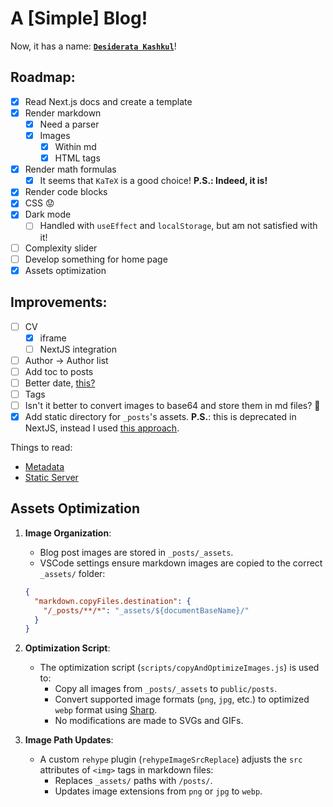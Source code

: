 # A [Simple] Blog!

Now, it has a name: [**`Desiderata Kashkul`**](https://mohsenhariri.github.io/)!

## Roadmap:

- [x] Read Next.js docs and create a template
- [x] Render markdown
  - [x] Need a parser
  - [x] Images
    - [x] Within md
    - [x] HTML tags
- [x] Render math formulas
  - [x] It seems that `KaTeX` is a good choice! **P.S.: Indeed, it is!**
- [x] Render code blocks
- [x] CSS 😟
- [x] Dark mode
  - [ ] Handled with `useEffect` and `localStorage`, but am not satisfied with it!
- [ ] Complexity slider
- [ ] Develop something for home page
- [x] Assets optimization

## Improvements:

- [ ] CV
  - [x] iframe
  - [ ] NextJS integration
- [ ] Author -> Author list
- [ ] Add toc to posts
- [ ] Better date, [this?](https://date-fns.org/)
- [ ] Tags
- [ ] Isn't it better to convert images to base64 and store them in md files? 🤔
- [X] Add static directory for `_posts`'s assets. **P.S.**: this is deprecated in NextJS, instead I used [this approach](#Assets-Optimization).

Things to read:

- [Metadata](https://nextjs.org/docs/canary/app/api-reference/functions/generate-metadata)
- [Static Server](https://nextjs.org/docs/canary/app/building-your-application/deploying/static-exports)

## Assets Optimization

1. **Image Organization**:

   - Blog post images are stored in `_posts/_assets`.
   - VSCode settings ensure markdown images are copied to the correct `_assets/` folder:

   ```json
   {
     "markdown.copyFiles.destination": {
       "/_posts/**/*": "_assets/${documentBaseName}/"
     }
   }
   ```

2. **Optimization Script**:

   - The optimization script (`scripts/copyAndOptimizeImages.js`) is used to:
     - Copy all images from `_posts/_assets` to `public/posts`.
     - Convert supported image formats (`png`, `jpg`, etc.) to optimized `webp` format using [Sharp](https://sharp.pixelplumbing.com/).
     - No modifications are made to SVGs and GIFs.

3. **Image Path Updates**:

   - A custom `rehype` plugin (`rehypeImageSrcReplace`) adjusts the `src` attributes of `<img>` tags in markdown files:
     - Replaces `_assets/` paths with `/posts/`.
     - Updates image extensions from `png` or `jpg` to `webp`.